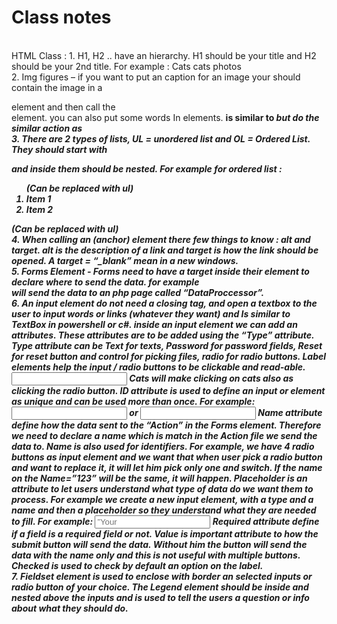 # Class notes 
<br>
HTML Class :
1.	H1, H2 .. have an hierarchy. H1 should be your title and H2 should be your 2nd title.
For example :
Cats
cats photos
<br>
2.	Img figures – if you want to put an caption for an image your should contain the image in a <figure> </figure> element and then call the <figcaption> </figcaption> element.
you can also put some words In <em> </em> elements. <strong> is similar to <em> but do the similar action as <b>
<br>
3.	There are 2 types of lists, UL = unordered list and OL = Ordered List.
They should start with <ol> </ol> and inside them should be <il></il> nested.
For example for ordered list : 
<ol> (Can be replaced with ul)
     <li>Item 1</li>
     <li>Item 2</li>
</ol>  (Can be replaced with ul)
<br>
4.	When calling an <a> (anchor) element there few things to know :
alt and target.
alt is the description of a link and target is how the link should be opened.
A target = “_blank” mean in a new windows.
<br>
5.	Forms Element - 
Forms need to have a target inside their element to declare where to send the data.
for example <form target=”dataProccessor.php”> will send the data to an php page called “DataProccessor”.
<br>
6.	An input element do not need a closing tag, and open a textbox to the user to input words or links (whatever they want) and Is similar to TextBox in powershell or c#.
inside an input element we can add an attributes. These attributes are to be added using the “Type” attribute. Type attribute can be Text for texts, Password for password fields, Reset for reset button and control for picking files, radio for radio buttons.
Label elements help the input / radio buttons to be clickable and read-able.
<label> <input type=”radio”> Cats </label> will make clicking on cats also as clicking the radio button.
ID attribute is used to define an input or element as unique and can be used more than once.
For example: <input Type=”Text”> or <input type=”password”>
Name attribute define how the data sent to the “Action” in the Forms element. Therefore we need to declare a name which is match in the Action file we send the data to. 
Name is also used for identifiers. For example, we have 4 radio buttons as input element and we want that when user pick a radio button and want to replace it, it will let him pick only one and switch. If the name on the Name=”123” will be the same, it will happen.
Placeholder is an attribute to let users understand what type of data do we want them to process. For example we create a new input element, with a type and a name and then a placeholder so they understand what they are needed to fill.
For example: <input type=”password” name=”password” placeholder=”Your password”>
Required attribute define if a field is a required field or not.
Value is important attribute to how the submit button will send the data. Without him the button will send the data with the name only and this is not useful with multiple buttons.
Checked is used to check by default an option on the label.
<br>
7.	Fieldset element is used to enclose with border an selected inputs or radio button of your choice. 
The Legend element should be inside and nested above the inputs and is used to tell the users a question or info about what they should do. 

